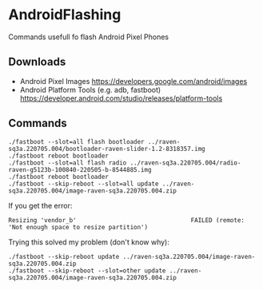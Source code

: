 # AndroidFlashing
Commands usefull fo flash Android Pixel Phones

## Downloads
- Android Pixel Images https://developers.google.com/android/images 
- Android Platform Tools (e.g. adb, fastboot) https://developer.android.com/studio/releases/platform-tools 

## Commands
```
./fastboot --slot=all flash bootloader ../raven-sq3a.220705.004/bootloader-raven-slider-1.2-8318357.img 
./fastboot reboot bootloader
./fastboot --slot=all flash radio ../raven-sq3a.220705.004/radio-raven-g5123b-100840-220505-b-8544885.img 
./fastboot reboot bootloader
./fastboot --skip-reboot --slot=all update ../raven-sq3a.220705.004/image-raven-sq3a.220705.004.zip
```

If you get the error:

```
Resizing 'vendor_b'                                FAILED (remote: 'Not enough space to resize partition')
```

Trying this solved my problem (don't know why):

```
./fastboot --skip-reboot update ../raven-sq3a.220705.004/image-raven-sq3a.220705.004.zip
./fastboot --skip-reboot --slot=other update ../raven-sq3a.220705.004/image-raven-sq3a.220705.004.zip  
```

